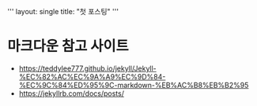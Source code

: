 '''
layout: single
title: "첫 포스팅"
'''

# 마크다운 참고 사이트 
- https://teddylee777.github.io/jekyll/Jekyll-%EC%82%AC%EC%9A%A9%EC%9D%84-%EC%9C%84%ED%95%9C-markdown-%EB%AC%B8%EB%B2%95
- https://jekyllrb.com/docs/posts/
